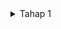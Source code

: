 <details>
<summary> Tahap 1 </summary>

## Kelompok : BO4

### i. Anggota Kelompok

1. Sayyid Thariq Gilang Muttaqien (2306275714)
2. Rizki Amani Hasanah (2306213376)
3. Andi Muhammad Adlyn Fakhreyza Khairi Putra (2306241713)
4. Dara Zakya Apriani (2306165906)
5. Rama Aditya Rifki Harmono (2306165502)
6. Salomo Immanuel Putra (2306219745)

 ### ii. Deskripsi Aplikasi

__Nama Aplikasi: Jakarta Wardrobe (JaWa)__ 

Jakarta Wardrobe (JaWa) adalah sebuah aplikasi informasi yang menyediakan data lengkap mengenai produk fashion yang tersedia di berbagai toko di wilayah Jakarta. Aplikasi ini bukanlah sebuah *platform* berbelanja *online*, melainkan sebuah wadah informasi yang memudahkan pengguna, baik warga Jakarta maupun pendatang, untuk menemukan dan mengeksplorasi produk fashion, seperti celana, baju, dress, sepatu, dan lainnya. Kategori yang disediakan di antaranya adalah *women’s clothing*, *men’s clothing*, dan *footwear*. 

Keberadaan aplikasi JaWa diharapkan dapat membantu pengguna untuk mengakses dan mendapatkan informasi setiap produk yang dicari, termasuk deskripsi, detail produk, ulasan, dan lokasi toko yang menjual produk tersebut. Aplikasi ini dilengkapi dengan berbagai fitur menarik, seperti *rating* dan *comment* yang akan tersedia pada laman ulasan, memungkinkan pengguna memberikan penilaian serta ulasan terhadap produk, sehingga dapat membantu pengguna lain dalam mengambil keputusan yang lebih terinformasi. Selain itu, pengguna juga dapat menyimpan produk favorit mereka ke dalam halaman khusus yang disebut *User Choice*, di mana mereka dapat dengan mudah mengakses kembali produk-produk yang mereka sukai di masa mendatang. Selain fitur-fitur diatasm JaWa juga menyediakan fitur *categories* yang mengelompokkan produk berdasarkan jenis fashion, serta modul filter location, yang memungkinkan pengguna menyaring produk berdasarkan lokasi toko, sehingga mereka dapat menemukan produk fashion yang tersedia di daerah terdekat. 

__Kebermanfaatan Aplikasi:__ 

1. __Memberikan informasi yang komprehensif__ tentang produk fashion di Jakarta, sehingga pengguna dapat dengan mudah menemukan produk yang  dicari.
2. __Membantu pengguna memilih produk berdasarkan lokasi serta rating dan ulasan__ yang diberikan oleh pengguna lain, meningkatkan pengalaman eksplorasi.
3. __Menawarkan fitur personalisasi__ melalui fitur *User Choice*, yang memungkinkan pengguna menyimpan produk favorit mereka untuk referensi di masa mendatang.
4. __Mempermudah pencarian produk__ dengan fitur filter berdasarkan jenis fashion, nama produk (*alphabetical*), dan lokasi toko.
5. __Mendorong interaksi komunitas__ melalui fitur komentar dan ulasan, di mana pengguna dapat berbagi pengalaman mereka mengenai produk tertentu. 

Dengan fitur-fitur ini, Jakarta Wardrobe menjadi solusi efektif bagi pengguna yang ingin mengetahui ketersediaan produk fashion di Jakarta sebelum mengunjungi toko, sehingga dapat menghemat waktu dan memastikan produk yang diinginkan tersedia. Aplikasi ini menyediakan informasi yang berguna bagi para warga Jakarta maupun pengunjung untuk merencanakan pembelian produk dengan lebih efisien.


### iii. Daftar Modul

1. #### *Rating (Review Page)* 

Modul ini bertanggung jawab untuk menyimpan dan menampilkan rating setiap produk. Rating diberikan dalam bentuk angka dengan range 1 sampai 5 yang disimpan sebagai atribut rating_value dalam tabel. Pada impleemntasinya, modul ini akan mengumpulkan dan menghitung rata-rata rating dari semua pengguna untuk setiap produk.

#### *Attributes*:
id: Primary Key \
product_id: Foreign Key yang terhubung ke tabel Produk \
user_id: Foreign Key yang terhubung ke tabel Pengguna \
rating_value: Integer yang menyimpan nilai rating (1–5) \
timestamp: Timestamp untuk merekam waktu pemberian rating 

2. #### *Comment (Review Page)* 

Modul ini bertanggung jawab dalam menyimpan komentar yang diberikan oleh pengguna pada setiap produk. Setiap komentar dihubungkan dengan produk dan pengguna melalui product_id dan user_id. Modul ini memungkinkan penyimpanan komentar dalam bentuk teks (comment_text), dengan waktu pembuatan disimpan dalam timestamp. Implementasi comment dan rating akan dijadikan satu dalam review page.

#### *Attributes*:
id: Primary Key \
product_id: Foreign Key yang mengacu pada tabel Produk \
user_id: Foreign Key yang mengacu pada tabel Pengguna \
comment_text: Text yang menyimpan isi komentar \
timestamp: Timestamp untuk waktu pemberian komentar 

3. #### *Edit Profile* 

Modul ini disusun untuk mengelola data profil pengguna yang dapat diedit secara individual. Setiap profil pengguna memiliki atribut seperti username, profile_image, dan email. Modul ini menyimpan perubahan data pengguna dalam tabel User, memungkinkan pengguna untuk memperbarui informasi personal mereka secara *real-time*.

#### *Attributes*:
id: Primary Key \
username: String untuk menyimpan nama pengguna \
profile_image: URL atau path untuk menyimpan lokasi gambar profil pengguna \
email: String untuk alamat email pengguna \
date_joined: Timestamp untuk menyimpan tanggal bergabung pengguna 

4. #### *User Choice* 

Modul ini memungkinkan setiap pengguna untuk memiliki halaman personal yang menampilkan barang-barang yang mereka masukkan ke dalam daftar favorit, disebut sebagai *User Choice*. Modul ini menyimpan pilihan produk berdasarkan preferensi pengguna, yang akan ditampilkan secara khusus pada halaman tersebut. Setiap produk favorit dihubungkan dengan pengguna melalui user_id dan disimpan dalam bentuk daftar produk yang telah ditambahkan ke dalam pilihan mereka.

#### *Attributes*:
id: Primary Key \
user_id: Foreign Key yang terhubung ke pengguna tertentu \
favorite_products: Array atau relasi *Many-to-Many* ke tabel Produk yang menyimpan daftar produk favorit pengguna 


5. #### *Categories* 
	
Modul ini mengelompokkan produk berdasarkan kategori tertentu. Setiap produk terkait dengan satu kategori melalui category_id, yang memungkinkan pengelompokan produk dan penelusuran lebih mudah. Kategori yang tersedia tercantum dalam tabel *Categories*.

#### *Attributes*:
<span style="color: green;">category_id: </span>  Primary Key \
<span style="color: green;">category_name: </span>  String untuk nama kategori, misalnya “Tops”, "Bottoms", "Dress", "Footwear" \
<span style="color: green;">category_id: </span>  Text untuk deskripsi kategori \
Produk Attributes: <span style="color: green;">product_id, category_id</span>  untuk menghubungkan produk dengan kategori

6. #### *Location (Filter)* 

Modul ini menyaring produk berdasarkan lokasi yang relevan. Setiap produk memiliki atribut lokasi seperti *city* dan *district*, memungkinkan pengguna untuk menyaring daftar produk berdasarkan lokasi yang lebih ter-filter di Jakarta.

#### *Attributes:*
id: Primary Key \
product_id: Foreign Key yang terhubung ke tabel Produk \
city: String yang menyimpan kota \
district: String yang menyimpan kecamatan \
location_name: Nama lokasi toko yang menjual produk \
latitude: Float untuk posisi lintang toko \
longitude: Float untuk posisi bujur toko 

### iv. Sumber initial dataset kategori utama produk



### v. Role atau Peran Pengguna

1. *Rating* \
Pengguna dapat melihat dan memberikan rating untuk produk.

2. *Comment* \
Pengguna dapat melihat dan memberikan komentar untuk produk.

3. *Edit Profile* \
Pengguna dapat menyunting profil pengguna, seperti ID, nama, dan gambar pengguna.

4. *User Choice* \
Pengguna dapat menyesuaikan preferensi mereka untuk menyesuaikan konten dan pengalaman di website agar lebih interaktif dan personal.

5. *Categories* \
Dalam fitur ini pengguna dapat mengelompokkan produk ke dalam kategori-kategori tertentu.

6. *Location (Filter)* \
Dalam fitur ini pengguna dapat menyaring produk berdasarkan lokasi pengguna.


### vi. Tautan Deployment

[http://sayyid-thariq31-jawaapp.pbp.cs.ui.ac.id/]

</details>
